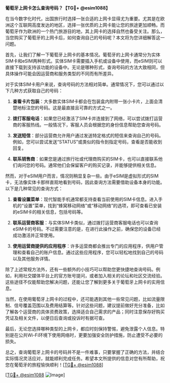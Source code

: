 **葡萄牙上网卡怎么查询号码？【TG💪+ @esim1088】**

在当今数字化时代，出国旅行时选择一张合适的上网卡显得尤为重要。尤其是在欧洲这个互联网高度发达的地区，选择一张优质的上网卡能让您的旅途更加顺畅。而葡萄牙作为欧洲的一个热门旅游目的地，其上网卡的选择自然也备受关注。那么，当您购买了葡萄牙的上网卡后，如何查询自己的号码呢？本文将为您详细解答这一问题。

首先，让我们了解一下葡萄牙上网卡的基本情况。葡萄牙的上网卡通常分为实体SIM卡和eSIM两种形式。实体SIM卡需要插入手机或设备中使用，而eSIM则可以直接下载到支持该功能的设备中。无论是哪种形式，查询号码的方法大致相同，但具体操作可能会因运营商和服务类型的不同而有所差异。

对于实体SIM卡用户来说，查询号码的方法相对简单。通常情况下，您可以通过以下几种方式获取自己的号码：

1. **查看卡片包装**：大多数实体SIM卡都会在包装盒内附带一张小卡片，上面会清楚地标注您的号码。这是最直接且可靠的方式之一。
   
2. **拨打客服电话**：如果您已经激活了SIM卡并连接到了网络，可以尝试拨打运营商的客服热线。一般情况下，客服人员会根据您的身份信息帮助您查询号码。

3. **发送短信**：部分运营商允许用户通过发送特定格式的短信来查询自己的号码。例如，您可以尝试发送“STATUS”或类似的指令到指定号码，查看是否能收到回复。

4. **联系销售商**：如果您是通过旅行社或代理商购买的SIM卡，也可以直接联系他们询问您的号码。通常他们会保留客户的购买记录，并能够提供相关信息。

然而，对于eSIM用户而言，情况则稍显复杂一些。由于eSIM是虚拟形式的SIM卡，无法像实体卡那样直观地看到号码，因此查询方法需要借助设备本身的功能。以下是几种常见的查询方式：

1. **查看设置菜单**：现代智能手机通常都支持查看当前使用的SIM卡信息。进入手机的“设置”菜单，找到“蜂窝移动网络”或“移动网络”的选项，即可查看已安装的eSIM卡的相关信息，包括号码等。

2. **联系运营商客服**：与实体SIM卡类似，通过拨打运营商客服电话也可以查询eSIM卡的号码。不过需要注意的是，在进行此操作之前，确保您的设备已经成功激活并正常使用。

3. **使用运营商提供的应用程序**：许多运营商都会推出专门的应用程序，供用户管理和查看自己的账户信息。通过这些应用程序，您可以轻松地找到自己的号码以及其他服务详情。

除了上述常规方法外，还有一些额外的小技巧可以帮助您更快捷地查询号码。例如，利用社交媒体平台上的官方账号提问，或者加入相关的论坛和社区交流经验。这些途径不仅能帮助您解决问题，还能让您了解到更多关于葡萄牙上网卡的实用信息。

当然，在使用葡萄牙上网卡的过程中，还可能遇到其他一些常见问题，比如流量限制、信号覆盖范围以及费用结算等。针对这些问题，建议提前做好充分准备，比如了解各个运营商的具体资费政策，选择适合自己需求的产品；同时注意保存好购买凭证及相关文件，以便日后查询或投诉时有据可查。

最后，无论您选择哪种类型的上网卡，都应时刻保持警惕，避免泄露个人信息。特别是在公共Wi-Fi环境下使用网络时，更要加强安全防护措施，防止遭受不必要的损失。

总之，查询葡萄牙上网卡的号码并不是一件难事，只要掌握了正确的方法，并结合实际情况灵活应对，就能顺利完成任务。希望本文所提供的信息对您有所帮助，祝您在葡萄牙的旅程愉快顺利！[[TG💪+ @esim1088](https://t.me/s/esim1088)]

[[TG💪+ @esim1088](https://t.me/s/esim1088) ![Image](https://i.postimg.cc/4NQfJmqS/Snipaste-2025-05-13-00-14-12.png)]